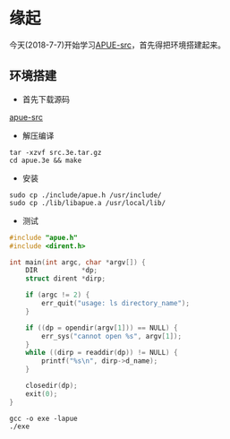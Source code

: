# 缘起

今天(2018-7-7)开始学习[APUE-src](http://www.apuebook.com/apue3e.html)，首先得把环境搭建起来。

## 环境搭建

* 首先下载源码

[apue-src](http://www.apuebook.com/code3e.html)

* 解压编译

``` shell
tar -xzvf src.3e.tar.gz
cd apue.3e && make
```

* 安装

``` shell
sudo cp ./include/apue.h /usr/include/
sudo cp ./lib/libapue.a /usr/local/lib/
```

* 测试

``` C
#include "apue.h"
#include <dirent.h>

int main(int argc, char *argv[]) {
    DIR           *dp;
    struct dirent *dirp;

    if (argc != 2) {
        err_quit("usage: ls directory_name");
    }

    if ((dp = opendir(argv[1])) == NULL) {
        err_sys("cannot open %s", argv[1]);
    }
    while ((dirp = readdir(dp)) != NULL) {
        printf("%s\n", dirp->d_name);
    }

    closedir(dp);
    exit(0);
}
```

``` shell
gcc -o exe -lapue
./exe
```
